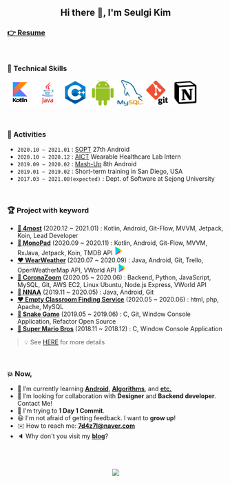 <h2 align="center">Hi there 👋, I'm Seulgi Kim</h2>

### [👉 Resume](https://www.notion.so/4z7l/Seulgi-Kim-c4c90b7a5a274d9f8ea92a28fc9ad3d8)

<br>

### 🔨 Technical Skills

<img src="/image/logo_kotlin.png" width="60px"> <img src="/image/logo_java.png" width="60px"> <img src="/image/logo_c++.png" width="60px"> <img src="/image/logo_android.png" width="60px"> <img src="/image/logo_mysql.png" width="60px"> <img src="/image/logo_git.png" width="60px"> <img src="/image/logo_notion.png" width="60px">

<!--<img src="/image/logo_photoshop.png" width="60px"> <img src="/image/logo_premiere.png" width="60px">-->

<br>

### 🙋 Activities

- `2020.10 ~ 2021.01` : [SOPT](http://sopt.org/wp/) 27th Android
- `2020.10 ~ 2020.12` : [AICT](https://aict.snu.ac.kr/) Wearable Healthcare Lab Intern
- `2019.09 ~ 2020.02` : [Mash-Up](https://github.com/mash-up-kr) 8th Android
- `2019.01 ~ 2019.02` : Short-term training in San Diego, USA
- `2017.03 ~ 2021.08(expected)` : Dept. of Software at Sejong University

<br>

### 🏆 Project with keyword

- **[🧡 4most](https://github.com/TeamMyDaily/4most-Android)** (2020.12 ~ 2021.01) : Kotlin, Android, Git-Flow, MVVM, Jetpack, Koin, Lead Developer
- **[🖤 MonoPad](https://github.com/team-MonoPad/MonoPad)**  (2020.09 ~ 2020.11) : Kotlin, Android, Git-Flow, MVVM, RxJava, Jetpack, Koin, TMDB API <a href="https://play.google.com/store/apps/details?id=com.project.monopad" target="_blank"><img src="/image/logo_play_store.png" width="20px" /></a>
- **[❤️ WearWeather](https://github.com/WearWeather/WearWeather_Android)** (2020.07 ~ 2020.09) : Java, Android, Git, Trello, OpenWeatherMap API, VWorld API <a href="https://play.google.com/store/apps/details?id=com.wearweatherapp" target="_blank"><img src="/image/logo_play_store.png" width="20px" /></a>
- **[💜 CoronaZoom](https://www.github.com/4z7l/CoronaZoom_WEB)** (2020.05 ~ 2020.06) : Backend, Python, JavaScript, MySQL, Git, AWS EC2, Linux Ubuntu, Node.js Express, VWorld API
- **[💙 NNAA](https://github.com/mash-up-kr/nnaa-android)** (2019.11 ~ 2020.05) : Java, Android, Git
- **[❤️ Empty Classroom Finding Service](https://github.com/4z7l/2019_DB_Project)** (2020.05 ~ 2020.06) : html, php, Apache, MySQL
- **[💚 Snake Game](https://github.com/myujin/OSS-Snake)** (2019.05 ~ 2019.06) : C, Git, Window Console Application, Refactor Open Source
- **[💛 Super Mario Bros](https://www.github.com/4z7l/SuperMarioBros)** (2018.11 ~ 2018.12) : C, Window Console Application

> 💡 See [HERE](https://4z7l.github.io/portfolio.html) for more details

<br>

### 💥 Now,

<!-- - 🏢 I’m currently working on **[SOPT](http://sopt.org/wp/)**.-->
- 🌱 I’m currently learning **[Android](https://github.com/4z7l/Android_Kotlin_Practice)**, **[Algorithms](https://github.com/4z7l/CPP_Algorithms.git)**, and **[etc.](https://github.com/4z7l/Today-I-Learned.git)**
- 👯 I’m looking for collaboration with **Designer** and **Backend developer**. Contact Me!
- 🏃 I'm trying to **1 Day 1 Commit**.
- 😆 I'm not afraid of getting feedback. I want to **grow up**!
- ✉️ How to reach me: **7d4z7l@naver.com**
- 🔈 Why don't you visit my **[blog](https://4z7l.github.io/)**?

<br><br>

<p align="center"><img src="https://github-readme-stats.vercel.app/api?username=4z7l" width="50%"/></p>

<br>




<!--
**4z7l/4z7l** is a ✨ _special_ ✨ repository because its `README.md` (this file) appears on your GitHub profile.

Here are some ideas to get you started:

- 🔭 I’m currently working on ...
- 🌱 I’m currently learning ...
- 👯 I’m looking to collaborate on ...
- 🤔 I’m looking for help with ...
- 💬 Ask me about ...
- 📫 How to reach me: ...
- 😄 Pronouns: ...
- ⚡ Fun fact: ...

Gist :
https://github.com/matchai/awesome-pinned-gists
https://github.com/bokub/github-stats-box
  -->
